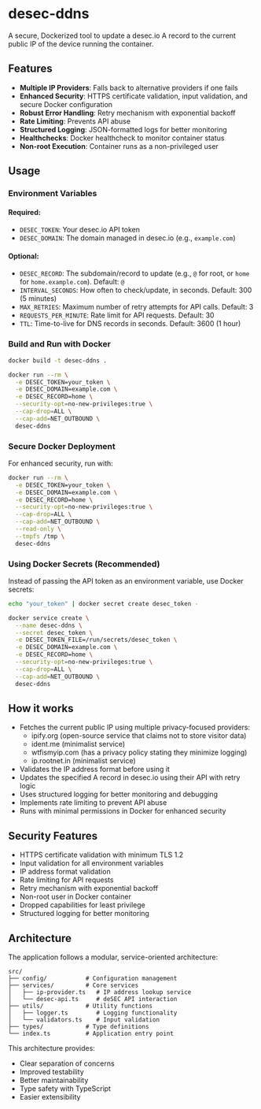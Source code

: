 # desec-ddns

A secure, Dockerized tool to update a desec.io A record to the current public IP of the device running the container.

## Features

- **Multiple IP Providers**: Falls back to alternative providers if one fails
- **Enhanced Security**: HTTPS certificate validation, input validation, and secure Docker configuration
- **Robust Error Handling**: Retry mechanism with exponential backoff
- **Rate Limiting**: Prevents API abuse
- **Structured Logging**: JSON-formatted logs for better monitoring
- **Healthchecks**: Docker healthcheck to monitor container status
- **Non-root Execution**: Container runs as a non-privileged user

## Usage

### Environment Variables

#### Required:
- `DESEC_TOKEN`: Your desec.io API token
- `DESEC_DOMAIN`: The domain managed in desec.io (e.g., `example.com`)

#### Optional:
- `DESEC_RECORD`: The subdomain/record to update (e.g., `@` for root, or `home` for `home.example.com`). Default: `@`
- `INTERVAL_SECONDS`: How often to check/update, in seconds. Default: 300 (5 minutes)
- `MAX_RETRIES`: Maximum number of retry attempts for API calls. Default: 3
- `REQUESTS_PER_MINUTE`: Rate limit for API requests. Default: 30
- `TTL`: Time-to-live for DNS records in seconds. Default: 3600 (1 hour)

### Build and Run with Docker

```sh
docker build -t desec-ddns .

docker run --rm \
  -e DESEC_TOKEN=your_token \
  -e DESEC_DOMAIN=example.com \
  -e DESEC_RECORD=home \
  --security-opt=no-new-privileges:true \
  --cap-drop=ALL \
  --cap-add=NET_OUTBOUND \
  desec-ddns
```

### Secure Docker Deployment

For enhanced security, run with:

```sh
docker run --rm \
  -e DESEC_TOKEN=your_token \
  -e DESEC_DOMAIN=example.com \
  -e DESEC_RECORD=home \
  --security-opt=no-new-privileges:true \
  --cap-drop=ALL \
  --cap-add=NET_OUTBOUND \
  --read-only \
  --tmpfs /tmp \
  desec-ddns
```

### Using Docker Secrets (Recommended)

Instead of passing the API token as an environment variable, use Docker secrets:

```sh
echo "your_token" | docker secret create desec_token -

docker service create \
  --name desec-ddns \
  --secret desec_token \
  -e DESEC_TOKEN_FILE=/run/secrets/desec_token \
  -e DESEC_DOMAIN=example.com \
  -e DESEC_RECORD=home \
  --security-opt=no-new-privileges:true \
  --cap-drop=ALL \
  --cap-add=NET_OUTBOUND \
  desec-ddns
```

## How it works

- Fetches the current public IP using multiple privacy-focused providers:
  - ipify.org (open-source service that claims not to store visitor data)
  - ident.me (minimalist service)
  - wtfismyip.com (has a privacy policy stating they minimize logging)
  - ip.rootnet.in (minimalist service)
- Validates the IP address format before using it
- Updates the specified A record in desec.io using their API with retry logic
- Uses structured logging for better monitoring and debugging
- Implements rate limiting to prevent API abuse
- Runs with minimal permissions in Docker for enhanced security

## Security Features

- HTTPS certificate validation with minimum TLS 1.2
- Input validation for all environment variables
- IP address format validation
- Rate limiting for API requests
- Retry mechanism with exponential backoff
- Non-root user in Docker container
- Dropped capabilities for least privilege
- Structured logging for better monitoring

## Architecture

The application follows a modular, service-oriented architecture:

```
src/
├── config/           # Configuration management
├── services/         # Core services
│   ├── ip-provider.ts   # IP address lookup service
│   └── desec-api.ts     # deSEC API interaction
├── utils/            # Utility functions
│   ├── logger.ts        # Logging functionality
│   └── validators.ts    # Input validation
├── types/            # Type definitions
└── index.ts          # Application entry point
```

This architecture provides:
- Clear separation of concerns
- Improved testability
- Better maintainability
- Type safety with TypeScript
- Easier extensibility

